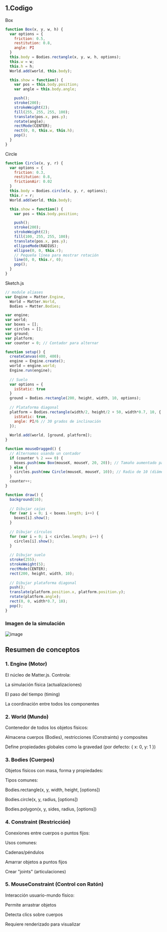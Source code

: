 ## 1.Codigo
Box
``` js  
function Box(x, y, w, h) {
  var options = {
    friction: 0.5,
    restitution: 0.8,
    angle: PI
  }
  this.body = Bodies.rectangle(x, y, w, h, options);
  this.w = w;
  this.h = h;
  World.add(world, this.body);

  this.show = function() {
    var pos = this.body.position;
    var angle = this.body.angle;

    push();
    stroke(200);
    strokeWeight(2);
    fill(255, 255, 255, 100);
    translate(pos.x, pos.y);
    rotate(angle);
    rectMode(CENTER);
    rect(0, 0, this.w, this.h);
    pop();
  }
}
```
Circle
```js
function Circle(x, y, r) {
  var options = {
    friction: 0.3,
    restitution: 0.8,
    frictionAir: 0.02
  }
  this.body = Bodies.circle(x, y, r, options);
  this.r = r;
  World.add(world, this.body);

  this.show = function() {
    var pos = this.body.position;

    push();
    stroke(200);
    strokeWeight(2);
    fill(100, 255, 255, 100);
    translate(pos.x, pos.y);
    ellipseMode(RADIUS);
    ellipse(0, 0, this.r);
    // Pequeña línea para mostrar rotación
    line(0, 0, this.r, 0);
    pop();
  }
}
```
Sketch.js
``` js
// module aliases
var Engine = Matter.Engine,
  World = Matter.World,
  Bodies = Matter.Bodies;

var engine;
var world;
var boxes = [];
var circles = [];
var ground;
var platform;
var counter = 0; // Contador para alternar

function setup() {
  createCanvas(400, 400);
  engine = Engine.create();
  world = engine.world;
  Engine.run(engine);
  
  // Suelo
  var options = {
    isStatic: true
  }
  ground = Bodies.rectangle(200, height, width, 10, options);
  
  // Plataforma diagonal
  platform = Bodies.rectangle(width/2, height/2 + 50, width*0.7, 10, {
    isStatic: true,
    angle: PI/6 // 30 grados de inclinación
  });
  
  World.add(world, [ground, platform]);
}

function mouseDragged() {
  // Alternamos usando un contador
  if (counter % 2 === 0) {
    boxes.push(new Box(mouseX, mouseY, 20, 20)); // Tamaño aumentado para mejor visibilidad
  } else {
    circles.push(new Circle(mouseX, mouseY, 10)); // Radio de 10 (diámetro 20)
  }
  counter++;
}

function draw() {
  background(10);
  
  // Dibujar cajas
  for (var i = 0; i < boxes.length; i++) {
    boxes[i].show();
  }
  
  // Dibujar círculos
  for (var i = 0; i < circles.length; i++) {
    circles[i].show();
  }
  
  // Dibujar suelo
  stroke(255);
  strokeWeight(5);
  rectMode(CENTER);
  rect(200, height, width, 10);
  
  // Dibujar plataforma diagonal
  push();
  translate(platform.position.x, platform.position.y);
  rotate(platform.angle);
  rect(0, 0, width*0.7, 10);
  pop();
}
```
### Imagen de la simulación
![image](https://github.com/user-attachments/assets/607fa015-ad04-4105-a957-46d2cc72c037)

## Resumen de conceptos
### 1. Engine (Motor)
El núcleo de Matter.js. Controla:

La simulación física (actualizaciones)

El paso del tiempo (timing)

La coordinación entre todos los componentes

### 2. World (Mundo)
Contenedor de todos los objetos físicos:

Almacena cuerpos (Bodies), restricciones (Constraints) y composites

Define propiedades globales como la gravedad (por defecto: { x: 0, y: 1 })

### 3. Bodies (Cuerpos)
Objetos físicos con masa, forma y propiedades:

Tipos comunes:

Bodies.rectangle(x, y, width, height, [options])

Bodies.circle(x, y, radius, [options])

Bodies.polygon(x, y, sides, radius, [options])

### 4. Constraint (Restricción)
Conexiones entre cuerpos o puntos fijos:

Usos comunes:

Cadenas/péndulos

Amarrar objetos a puntos fijos

Crear "joints" (articulaciones)

### 5. MouseConstraint (Control con Ratón)
Interacción usuario-mundo físico:

Permite arrastrar objetos

Detecta clics sobre cuerpos

Requiere renderizado para visualizar

